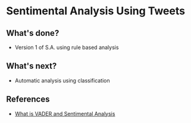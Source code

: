 # Sentimental Analysis Using Tweets

## What's done?
* Version 1 of S.A. using rule based analysis

## What's next?
* Automatic analysis using classification

## References
* [What is VADER and Sentimental Analysis](https://medium.com/analytics-vidhya/simplifying-social-media-sentiment-analysis-using-vader-in-python-f9e6ec6fc52f)
